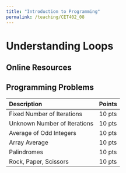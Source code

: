 ```yaml
---
title: "Introduction to Programming"
permalink: /teaching/CET402_08
---
```


# Understanding Loops

## Online Resources

## Programming Problems

| Description                  | Points |
| :--------------------------- | :----- |
| Fixed Number of Iterations   | 10 pts |
| Unknown Number of Iterations | 10 pts |
| Average of Odd Integers      | 10 pts |
| Array Average                | 10 pts |
| Palindromes                  | 10 pts |
| Rock, Paper, Scissors        | 10 pts |
